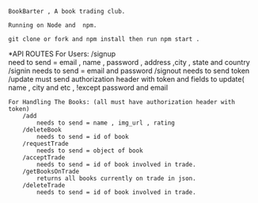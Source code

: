     BookBarter , A book trading club.

    Running on Node and  npm.

    git clone or fork and npm install then run npm start .





   *API ROUTES
    For Users:
        /signup   
            need to send = email , name , password , address ,city , state and country
        /signin 
            needs to send = email and password
        /signout
            needs to send token
        /update 
            must send authorization header with token and fields to update( name , city and etc , !except password and email 


    For Handling The Books: (all must have authorization header with token)
        /add
            needs to send = name , img_url , rating 
        /deleteBook 
            needs to send = id of book
        /requestTrade 
            needs to send = object of book  
        /acceptTrade 
            needs to send = id of book involved in trade.
        /getBooksOnTrade 
            returns all books currently on trade in json.
        /deleteTrade 
            needs to send = id of book involved in trade.

    